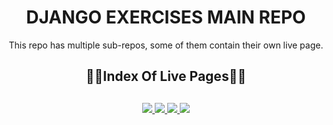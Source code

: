 <div align="center">
  <h1>DJANGO EXERCISES MAIN REPO</h1>
  <p>This repo has multiple sub-repos, some of them contain their own live page.</p>
  <h2>🔗📄Index Of Live Pages📄🔗<h2>
</div>

<div align="center">
	<a href="https://ehkarabas.pythonanywhere.com/">
		<img src="https://img.shields.io/badge/flight%20API-%23.svg?&style=for-the-badge&logo=www&logoColor=white%22&color=black">
	</a>
	<a href="https://blogapitest.pythonanywhere.com/swagger/">
		<img src="https://img.shields.io/badge/blog%20API-%23.svg?&style=for-the-badge&logo=www&logoColor=white%22&color=black">
	</a>
	<a href="https://blog-client-ehkarabas.netlify.app/">
		<img src="https://img.shields.io/badge/blog%20APP-%23.svg?&style=for-the-badge&logo=www&logoColor=white%22&color=black">
	</a>
  <a href="http://djangocrudauth.pythonanywhere.com/products/">
		<img src="https://img.shields.io/badge/CRUD%20AUTH%20API-%23.svg?&style=for-the-badge&logo=www&logoColor=white%22&color=black">
	</a>
</div>
